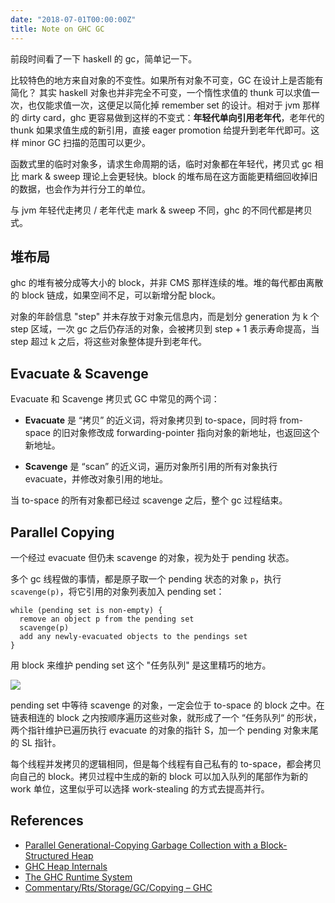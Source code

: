 ```yaml
---
date: "2018-07-01T00:00:00Z"
title: Note on GHC GC
---
```


前段时间看了一下 haskell 的 gc，简单记一下。

比较特色的地方来自对象的不变性。如果所有对象不可变，GC 在设计上是否能有简化？ 其实 haskell 对象也并非完全不可变，一个惰性求值的 thunk 可以求值一次，也仅能求值一次，这便足以简化掉 remember set 的设计。相对于 jvm 那样的 dirty card，ghc 更容易做到这样的不变式：**年轻代单向引用老年代**，老年代的 thunk 如果求值生成的新引用，直接 eager promotion 给提升到老年代即可。这样 minor GC 扫描的范围可以更少。

函数式里的临时对象多，请求生命周期的话，临时对象都在年轻代，拷贝式 gc 相比 mark & sweep 理论上会更轻快。block 的堆布局在这方面能更精细回收掉旧的数据，也会作为并行分工的单位。

与 jvm 年轻代走拷贝 / 老年代走 mark & sweep 不同，ghc 的不同代都是拷贝式。

## 堆布局

ghc 的堆有被分成等大小的 block，并非 CMS 那样连续的堆。堆的每代都由离散的 block 链成，如果空间不足，可以新增分配 block。

对象的年龄信息 "step" 并未存放于对象元信息内，而是划分 generation 为 k 个 step 区域，一次 gc 之后仍存活的对象，会被拷贝到 step + 1 表示寿命提高，当 step 超过 k 之后，将这些对象整体提升到老年代。

## Evacuate & Scavenge

Evacuate 和 Scavenge 拷贝式 GC 中常见的两个词：

- **Evacuate** 是 “拷贝” 的近义词，将对象拷贝到 to-space，同时将 from-space 的旧对象修改成 forwarding-pointer 指向对象的新地址，也返回这个新地址。

- **Scavenge** 是 “scan” 的近义词，遍历对象所引用的所有对象执行 evacuate，并修改对象引用的地址。

当 to-space 的所有对象都已经过 scavenge 之后，整个 gc 过程结束。

## Parallel Copying

一个经过 evacuate 但仍未 scavenge 的对象，视为处于 pending 状态。

多个 gc 线程做的事情，都是原子取一个 pending 状态的对象 `p`，执行 `scavenge(p)`，将它引用的对象列表加入 pending set：

```
while (pending set is non-empty) {
  remove an object p from the pending set
  scavenge(p)
  add any newly-evacuated objects to the pendings set
}
```

用 block 来维护 pending set 这个 "任务队列" 是这里精巧的地方。

![](/images/ghc-gc-block.png)

pending set 中等待 scavenge 的对象，一定会位于 to-space 的 block 之中。在链表相连的 block 之内按顺序遍历这些对象，就形成了一个 “任务队列“ 的形状，两个指针维护已遍历执行 evacuate 的对象的指针 S，加一个 pending 对象末尾的 SL 指针。

每个线程并发拷贝的逻辑相同，但是每个线程有自己私有的 to-space，都会拷贝向自己的 block。拷贝过程中生成的新的 block 可以加入队列的尾部作为新的 work 单位，这里似乎可以选择 work-stealing 的方式去提高并行。

## References

- [Parallel Generational-Copying Garbage Collection with a Block-Structured Heap](https://www.microsoft.com/en-us/research/wp-content/uploads/2008/06/par-gc-ismm08.pdf)
- [GHC Heap Internals](http://www.cse.chalmers.se/edu/year/2016/course/course/pfp/lectures/Frolov14.pdf)
- [The GHC Runtime System](http://www.scs.stanford.edu/16wi-cs240h/slides/rts-lecture-annot.pdf)
- [Commentary/Rts/Storage/GC/Copying – GHC](https://ghc.haskell.org/trac/ghc/wiki/Commentary/Rts/Storage/GC/Copying)
